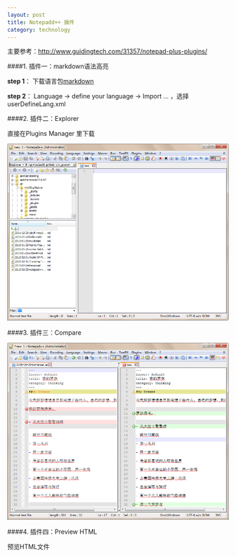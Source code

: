 ```yaml
---
layout: post
title: Notepadd++ 插件
category: technology
---
```


主要参考：<http://www.guidingtech.com/31357/notepad-plus-plugins/>

####1. 插件一：markdown语法高亮

**step 1**： 下载语言包[markdown][1]

**step 2**： Language -> define your language -> Import ... ，选择userDefineLang.xml

####2. 插件二：Explorer

直接在Plugins Manager 里下载

![Alt Explorer][explorer]

####3. 插件三：Compare

![Alt Compare][compare]

####4. 插件四：Preview HTML

预览HTML文件

[1]: https://github.com/Edditoria/markdown_npp_zenburn/archive/master.zip    "markdown"

[explorer]: /image/explorer.png
[compare]: /image/compare.png